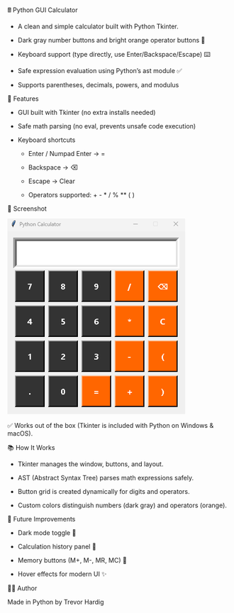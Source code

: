 🖩 Python GUI Calculator

- A clean and simple calculator built with Python Tkinter.

- Dark gray number buttons and bright orange operator buttons 🎨

- Keyboard support (type directly, use Enter/Backspace/Escape) ⌨️

- Safe expression evaluation using Python’s ast module ✅

- Supports parentheses, decimals, powers, and modulus

🚀 Features

- GUI built with Tkinter (no extra installs needed)

- Safe math parsing (no eval, prevents unsafe code execution)

- Keyboard shortcuts

  - Enter / Numpad Enter → =

  - Backspace → ⌫

  - Escape → Clear

  - Operators supported: + - * / % ** ( )

📸 Screenshot

![Calculator Screenshot](screenshot.png)


✅ Works out of the box (Tkinter is included with Python on Windows & macOS).

📚 How It Works

- Tkinter manages the window, buttons, and layout.

- AST (Abstract Syntax Tree) parses math expressions safely.

- Button grid is created dynamically for digits and operators.

- Custom colors distinguish numbers (dark gray) and operators (orange).

🔮 Future Improvements

- Dark mode toggle 🌙

- Calculation history panel 📜

- Memory buttons (M+, M-, MR, MC) 💾

- Hover effects for modern UI ✨

👨‍💻 Author

Made in Python by Trevor Hardig
